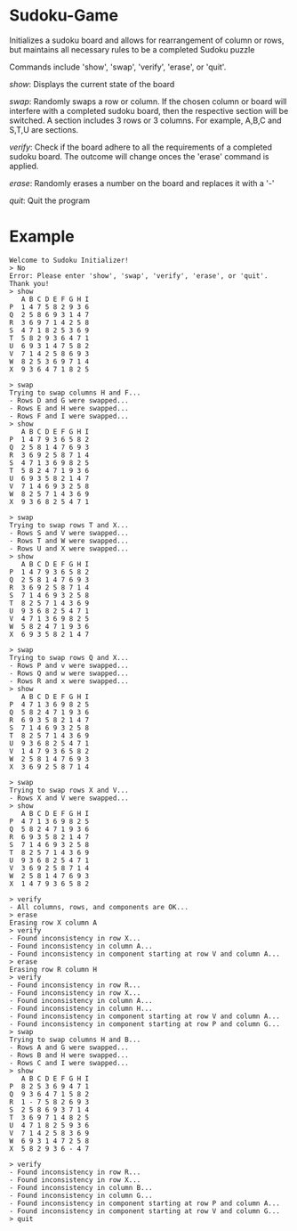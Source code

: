 # Sudoku-Game
Initializes a sudoku board and allows for rearrangement of column or rows, but maintains all necessary rules to be a completed Sudoku puzzle  

Commands include 'show', 'swap', 'verify', 'erase', or 'quit'.

*show*: Displays the current state of the board

*swap*: Randomly swaps a row or column. If the chosen column or board will interfere with a completed sudoku board, then the respective section will be switched. A section includes 3 rows or 3 columns. For example, A,B,C and S,T,U are sections. 

*verify*: Check if the board adhere to all the requirements of a completed sudoku board. The outcome will change onces the 'erase' command is applied.

*erase*: Randomly erases a number on the board and replaces it with a '-'

*quit*: Quit the program


# Example
```
Welcome to Sudoku Initializer!
> No
Error: Please enter 'show', 'swap', 'verify', 'erase', or 'quit'. Thank you!
> show
   A B C D E F G H I 
P  1 4 7 5 8 2 9 3 6 
Q  2 5 8 6 9 3 1 4 7 
R  3 6 9 7 1 4 2 5 8 
S  4 7 1 8 2 5 3 6 9 
T  5 8 2 9 3 6 4 7 1 
U  6 9 3 1 4 7 5 8 2 
V  7 1 4 2 5 8 6 9 3 
W  8 2 5 3 6 9 7 1 4 
X  9 3 6 4 7 1 8 2 5 

> swap
Trying to swap columns H and F...
- Rows D and G were swapped...
- Rows E and H were swapped...
- Rows F and I were swapped...
> show
   A B C D E F G H I 
P  1 4 7 9 3 6 5 8 2 
Q  2 5 8 1 4 7 6 9 3 
R  3 6 9 2 5 8 7 1 4 
S  4 7 1 3 6 9 8 2 5 
T  5 8 2 4 7 1 9 3 6 
U  6 9 3 5 8 2 1 4 7 
V  7 1 4 6 9 3 2 5 8 
W  8 2 5 7 1 4 3 6 9 
X  9 3 6 8 2 5 4 7 1 

> swap
Trying to swap rows T and X...
- Rows S and V were swapped...
- Rows T and W were swapped...
- Rows U and X were swapped...
> show
   A B C D E F G H I 
P  1 4 7 9 3 6 5 8 2 
Q  2 5 8 1 4 7 6 9 3 
R  3 6 9 2 5 8 7 1 4 
S  7 1 4 6 9 3 2 5 8 
T  8 2 5 7 1 4 3 6 9 
U  9 3 6 8 2 5 4 7 1 
V  4 7 1 3 6 9 8 2 5 
W  5 8 2 4 7 1 9 3 6 
X  6 9 3 5 8 2 1 4 7 

> swap
Trying to swap rows Q and X...
- Rows P and v were swapped...
- Rows Q and w were swapped...
- Rows R and x were swapped...
> show
   A B C D E F G H I 
P  4 7 1 3 6 9 8 2 5 
Q  5 8 2 4 7 1 9 3 6 
R  6 9 3 5 8 2 1 4 7 
S  7 1 4 6 9 3 2 5 8 
T  8 2 5 7 1 4 3 6 9 
U  9 3 6 8 2 5 4 7 1 
V  1 4 7 9 3 6 5 8 2 
W  2 5 8 1 4 7 6 9 3 
X  3 6 9 2 5 8 7 1 4 

> swap
Trying to swap rows X and V...
- Rows X and V were swapped...
> show
   A B C D E F G H I 
P  4 7 1 3 6 9 8 2 5 
Q  5 8 2 4 7 1 9 3 6 
R  6 9 3 5 8 2 1 4 7 
S  7 1 4 6 9 3 2 5 8 
T  8 2 5 7 1 4 3 6 9 
U  9 3 6 8 2 5 4 7 1 
V  3 6 9 2 5 8 7 1 4 
W  2 5 8 1 4 7 6 9 3 
X  1 4 7 9 3 6 5 8 2 

> verify
- All columns, rows, and components are OK...
> erase
Erasing row X column A
> verify  
- Found inconsistency in row X...
- Found inconsistency in column A...
- Found inconsistency in component starting at row V and column A...
> erase
Erasing row R column H
> verify
- Found inconsistency in row R...
- Found inconsistency in row X...
- Found inconsistency in column A...
- Found inconsistency in column H...
- Found inconsistency in component starting at row V and column A...
- Found inconsistency in component starting at row P and column G...
> swap
Trying to swap columns H and B...
- Rows A and G were swapped...
- Rows B and H were swapped...
- Rows C and I were swapped...
> show  
   A B C D E F G H I 
P  8 2 5 3 6 9 4 7 1 
Q  9 3 6 4 7 1 5 8 2 
R  1 - 7 5 8 2 6 9 3 
S  2 5 8 6 9 3 7 1 4 
T  3 6 9 7 1 4 8 2 5 
U  4 7 1 8 2 5 9 3 6 
V  7 1 4 2 5 8 3 6 9 
W  6 9 3 1 4 7 2 5 8 
X  5 8 2 9 3 6 - 4 7 

> verify
- Found inconsistency in row R...
- Found inconsistency in row X...
- Found inconsistency in column B...
- Found inconsistency in column G...
- Found inconsistency in component starting at row P and column A...
- Found inconsistency in component starting at row V and column G...
> quit
```
